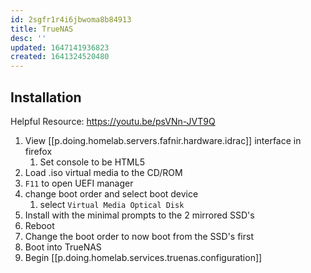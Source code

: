 ```yaml
---
id: 2sgfr1r4i6jbwoma8b84913
title: TrueNAS
desc: ''
updated: 1647141936823
created: 1641324520480
---
```


## Installation

Helpful Resource: <https://youtu.be/psVNn-JVT9Q>

1. View [[p.doing.homelab.servers.fafnir.hardware.idrac]] interface in firefox
   1. Set console to be HTML5
2. Load .iso virtual media to the CD/ROM
3. `F11` to open UEFI manager
4. change boot order and select boot device
   1. select `Virtual Media Optical Disk`
5. Install with the minimal prompts to the 2 mirrored SSD's
6. Reboot
7. Change the boot order to now boot from the SSD's first
8. Boot into TrueNAS
9. Begin [[p.doing.homelab.services.truenas.configuration]]
